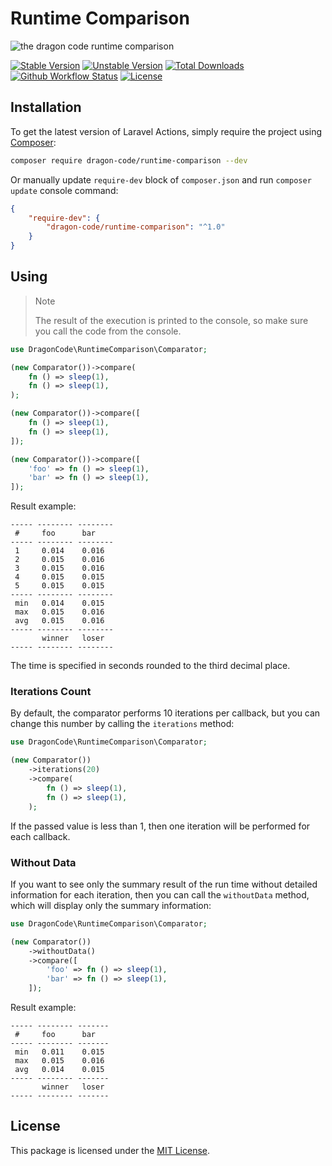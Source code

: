 # Runtime Comparison

![the dragon code runtime comparison](https://preview.dragon-code.pro/the-dragon-code/runtime-comparison.svg?brand=php)

[![Stable Version][badge_stable]][link_packagist]
[![Unstable Version][badge_unstable]][link_packagist]
[![Total Downloads][badge_downloads]][link_packagist]
[![Github Workflow Status][badge_build]][link_build]
[![License][badge_license]][link_license]

## Installation

To get the latest version of Laravel Actions, simply require the project using [Composer](https://getcomposer.org):

```bash
composer require dragon-code/runtime-comparison --dev
```

Or manually update `require-dev` block of `composer.json` and run `composer update` console command:

```json
{
    "require-dev": {
        "dragon-code/runtime-comparison": "^1.0"
    }
}
```

## Using

> Note
>
> The result of the execution is printed to the console, so make sure you call the code from the console.

```php
use DragonCode\RuntimeComparison\Comparator;

(new Comparator())->compare(
    fn () => sleep(1),
    fn () => sleep(1),
);

(new Comparator())->compare([
    fn () => sleep(1),
    fn () => sleep(1),
]);

(new Comparator())->compare([
    'foo' => fn () => sleep(1),
    'bar' => fn () => sleep(1),
]);
```

Result example:

```
----- -------- -------- 
 #     foo      bar  
----- -------- -------- 
 1     0.014    0.016   
 2     0.015    0.016   
 3     0.015    0.016   
 4     0.015    0.015   
 5     0.015    0.015   
----- -------- -------- 
 min   0.014    0.015   
 max   0.015    0.016   
 avg   0.015    0.016   
----- -------- -------- 
       winner   loser   
----- -------- -------- 
```

The time is specified in seconds rounded to the third decimal place.

### Iterations Count

By default, the comparator performs 10 iterations per callback, but you can change this number by calling the `iterations` method:

```php
use DragonCode\RuntimeComparison\Comparator;

(new Comparator())
    ->iterations(20)
    ->compare(
        fn () => sleep(1),
        fn () => sleep(1),
    );
```

If the passed value is less than 1, then one iteration will be performed for each callback.

### Without Data

If you want to see only the summary result of the run time without detailed information for each iteration, then you can call the `withoutData` method, which will display only the
summary information:

```php
use DragonCode\RuntimeComparison\Comparator;

(new Comparator())
    ->withoutData()
    ->compare([
        'foo' => fn () => sleep(1),
        'bar' => fn () => sleep(1),
    ]);
```

Result example:

```
----- -------- ------- 
 #     foo      bar
----- -------- ------- 
 min   0.011    0.015  
 max   0.015    0.016  
 avg   0.014    0.015  
----- -------- ------- 
       winner   loser  
----- -------- -------
```

## License

This package is licensed under the [MIT License](LICENSE).


[badge_build]:          https://img.shields.io/github/actions/workflow/status/TheDragonCode/runtime-comparison/phpunit.yml?style=flat-square

[badge_downloads]:      https://img.shields.io/packagist/dt/dragon-code/runtime-comparison.svg?style=flat-square

[badge_license]:        https://img.shields.io/packagist/l/dragon-code/runtime-comparison.svg?style=flat-square

[badge_stable]:         https://img.shields.io/github/v/release/TheDragonCode/runtime-comparison?label=stable&style=flat-square

[badge_unstable]:       https://img.shields.io/badge/unstable-dev--main-orange?style=flat-square

[link_build]:           https://github.com/TheDragonCode/runtime-comparison/actions

[link_license]:         LICENSE

[link_packagist]:       https://packagist.org/packages/dragon-code/runtime-comparison
